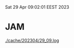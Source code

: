 Sat 29 Apr 09:02:01 EEST 2023
# JAM
<a href='./cache/202304/29_09.log'>./cache/202304/29_09.log</a>
